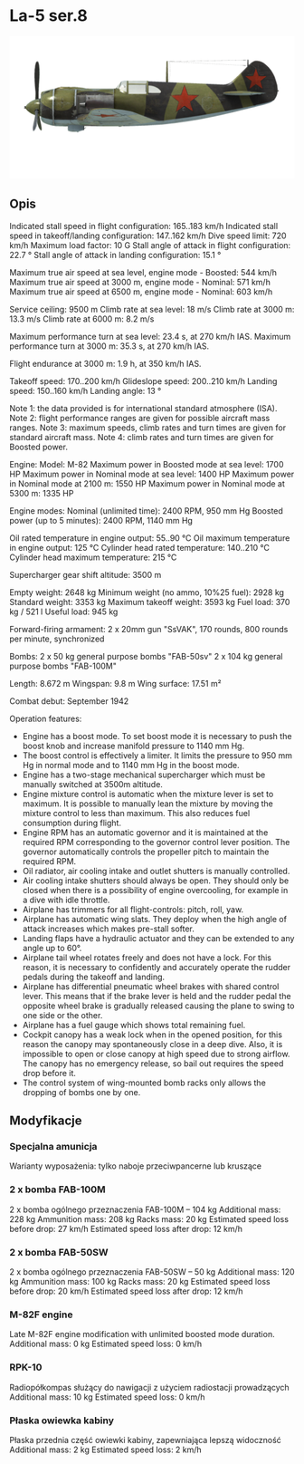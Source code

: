 # La-5 ser.8

![la5s8](../images/la5s8.png)

## Opis

Indicated stall speed in flight configuration: 165..183 km/h
Indicated stall speed in takeoff/landing configuration: 147..162 km/h
Dive speed limit: 720 km/h
Maximum load factor: 10 G
Stall angle of attack in flight configuration: 22.7 °
Stall angle of attack in landing configuration: 15.1 °

Maximum true air speed at sea level, engine mode - Boosted: 544 km/h
Maximum true air speed at 3000 m, engine mode - Nominal: 571 km/h
Maximum true air speed at 6500 m, engine mode - Nominal: 603 km/h

Service ceiling: 9500 m
Climb rate at sea level: 18 m/s
Climb rate at 3000 m: 13.3 m/s
Climb rate at 6000 m: 8.2 m/s

Maximum performance turn at sea level: 23.4 s, at 270 km/h IAS.
Maximum performance turn at 3000 m: 35.3 s, at 270 km/h IAS.

Flight endurance at 3000 m: 1.9 h, at 350 km/h IAS.

Takeoff speed: 170..200 km/h
Glideslope speed: 200..210 km/h
Landing speed: 150..160 km/h
Landing angle: 13 °

Note 1: the data provided is for international standard atmosphere (ISA).
Note 2: flight performance ranges are given for possible aircraft mass ranges.
Note 3: maximum speeds, climb rates and turn times are given for standard aircraft mass.
Note 4: climb rates and turn times are given for Boosted power.

Engine:
Model: M-82
Maximum power in Boosted mode at sea level: 1700 HP
Maximum power in Nominal mode at sea level: 1400 HP
Maximum power in Nominal mode at 2100 m: 1550 HP
Maximum power in Nominal mode at 5300 m: 1335 HP

Engine modes:
Nominal (unlimited time): 2400 RPM, 950 mm Hg
Boosted power (up to 5 minutes): 2400 RPM, 1140 mm Hg

Oil rated temperature in engine output: 55..90 °C
Oil maximum temperature in engine output: 125 °C
Cylinder head rated temperature: 140..210 °C
Cylinder head maximum temperature: 215 °C

Supercharger gear shift altitude: 3500 m

Empty weight: 2648 kg
Minimum weight (no ammo, 10%25 fuel): 2928 kg
Standard weight: 3353 kg
Maximum takeoff weight: 3593 kg
Fuel load: 370 kg / 521 l
Useful load: 945 kg

Forward-firing armament:
2 x 20mm gun "SsVAK", 170 rounds, 800 rounds per minute, synchronized

Bombs:
2 x 50 kg general purpose bombs "FAB-50sv"
2 x 104 kg general purpose bombs "FAB-100M"

Length: 8.672 m
Wingspan: 9.8 m
Wing surface: 17.51 m²

Combat debut: September 1942

Operation features:
- Engine has a boost mode. To set boost mode it is necessary to push the boost knob and increase manifold pressure to 1140 mm Hg.
- The boost control is effectively a limiter. It limits the pressure to 950 mm Hg in normal mode and to 1140 mm Hg in the boost mode.
- Engine has a two-stage mechanical supercharger which must be manually switched at 3500m altitude.
- Engine mixture control is automatic when the mixture lever is set to maximum. It is possible to manually lean the mixture by moving the mixture control to less than maximum. This also reduces fuel consumption during flight.
- Engine RPM has an automatic governor and it is maintained at the required RPM corresponding to the governor control lever position. The governor automatically controls the propeller pitch to maintain the required RPM.
- Oil radiator, air cooling intake and outlet shutters is manually controlled.
- Air cooling intake shutters should always be open. They should only be closed when there is a possibility of engine overcooling, for example in a dive with idle throttle.
- Airplane has trimmers for all flight-controls: pitch, roll, yaw.
- Airplane has automatic wing slats. They deploy when the high angle of attack increases which makes pre-stall softer.
- Landing flaps have a hydraulic actuator and they can be extended to any angle up to 60°.
- Airplane tail wheel rotates freely and does not have a lock. For this reason, it is necessary to confidently and accurately operate the rudder pedals during the takeoff and landing.
- Airplane has differential pneumatic wheel brakes with shared control lever. This means that if the brake lever is held and the rudder pedal the opposite wheel brake is gradually released causing the plane to swing to one side or the other.
- Airplane has a fuel gauge which shows total remaining fuel.
- Cockpit canopy has a weak lock when in the opened position, for this reason the canopy may spontaneously close in a deep dive. Also, it is impossible to open or close canopy at high speed due to strong airflow. The canopy has no emergency release, so bail out requires the speed drop before it.
- The control system of wing-mounted bomb racks only allows the dropping of bombs one by one.

## Modyfikacje



### Specjalna amunicja

Warianty wyposażenia: tylko naboje przeciwpancerne lub kruszące﻿


### 2 x bomba FAB-100M

2 x bomba ogólnego przeznaczenia FAB-100M – 104 kg
Additional mass: 228 kg
Ammunition mass: 208 kg
Racks mass: 20 kg
Estimated speed loss before drop: 27 km/h
Estimated speed loss after drop: 12 km/h﻿


### 2 x bomba FAB-50SW

2 x bomba ogólnego przeznaczenia FAB-50SW – 50 kg
Additional mass: 120 kg
Ammunition mass: 100 kg
Racks mass: 20 kg
Estimated speed loss before drop: 20 km/h
Estimated speed loss after drop: 12 km/h﻿

### M-82F engine

Late M-82F engine modification with unlimited boosted mode duration.
Additional mass: 0 kg
Estimated speed loss: 0 km/h﻿


### RPK-10

Radiopółkompas służący do nawigacji z użyciem radiostacji prowadzących
Additional mass: 10 kg
Estimated speed loss: 0 km/h﻿


### Płaska owiewka kabiny

Płaska przednia część owiewki kabiny, zapewniająca lepszą widoczność
Additional mass: 2 kg
Estimated speed loss: 2 km/h
